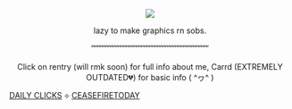 




<p align="center"><img src="https://file.garden/aHpTeb_Q5gZVMOAZ/IMG_9210.jpeg">

<p align="center"> lazy to make graphics rn sobs. 

<p align="center"> ﹌﹌﹌﹌﹌﹌﹌﹌﹌﹌﹌﹌﹌﹌﹌

<p align="center"> Click on rentry (will rmk soon) for full info about me, Carrd (EXTREMELY OUTDATED💔)  for basic info ( ^ヮ^ )



[DAILY CLICKS](https://arab.org/click-to-help/) ⟡ [CEASEFIRETODAY](https://ceasefiretoday.com)

